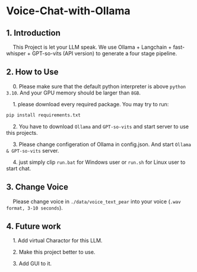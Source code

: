 # Voice-Chat-with-Ollama
 
## 1. Introduction

&emsp; This Project is let your LLM speak. We use Ollama + Langchain + fast-whisper + GPT-so-vits (API version) to generate a four stage pipeline.

## 2. How to Use

&emsp; 0. Please make sure that the default python interpreter is above `python 3.10`. And your GPU memory should be larger than `8GB`.

&emsp; 1. please download every required package. You may try to run:

```bash
pip install requirements.txt
```

&emsp; 2. You have to download `Ollama` and `GPT-so-vits` and start server to use this projects.

&emsp; 3. Please change configeration of Ollama in config.json. And start `Ollama & GPT-so-vits` server.

&emsp; 4. just simply clip `run.bat` for Windows user or `run.sh` for Linux user to start chat.

## 3. Change Voice

&emsp; Please change voice in `./data/voice_text_pear` into your voice (`.wav format, 3-10 seconds`).

## 4. Future work

&emsp; 1. Add virtual Charactor for this LLM.

&emsp; 2. Make this project better to use.

&emsp; 3. Add GUI to it.